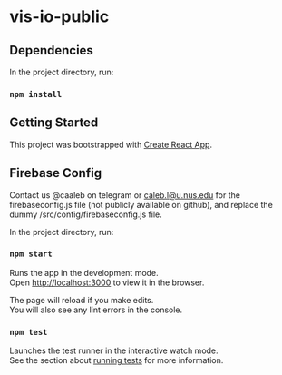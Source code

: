 # vis-io-public

## Dependencies

In the project directory, run:

### `npm install`

## Getting Started

This project was bootstrapped with [Create React App](https://github.com/facebook/create-react-app).

## Firebase Config

Contact us @caaleb on telegram or caleb.l@u.nus.edu for the firebaseconfig.js file (not publicly available on github), and replace the dummy /src/config/firebaseconfig.js file.

In the project directory, run:

### `npm start`

Runs the app in the development mode.\
Open [http://localhost:3000](http://localhost:3000) to view it in the browser.

The page will reload if you make edits.\
You will also see any lint errors in the console.

### `npm test`

Launches the test runner in the interactive watch mode.\
See the section about [running tests](https://facebook.github.io/create-react-app/docs/running-tests) for more information.

